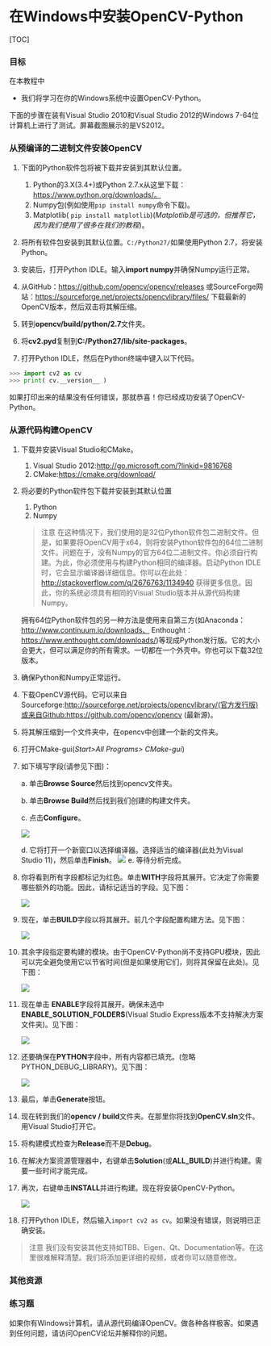 # 在Windows中安装OpenCV-Python

[TOC] 

### 目标

在本教程中

- 我们将学习在你的Windows系统中设置OpenCV-Python。

下面的步骤在装有Visual Studio 2010和Visual Studio 2012的Windows 7-64位计算机上进行了测试。屏幕截图展示的是VS2012。

### 从预编译的二进制文件安装OpenCV

1. 下面的Python软件包将被下载并安装到其默认位置。

   1. Python的3.X(3.4+)或Python 2.7.x从这里下载：https://www.python.org/downloads/。
   2. Numpy包(例如使用`pip install numpy`命令下载)。
   3. Matplotlib( `pip install matplotlib`)(*Matplotlib是可选的，但推荐它，因为我们使用了很多在我们的教程*)。

2. 将所有软件包安装到其默认位置。`C:/Python27/`如果使用Python 2.7，将安装Python。

3. 安装后，打开Python IDLE。输入**import numpy**并确保Numpy运行正常。

4. 从GitHub：https://github.com/opencv/opencv/releases 或SourceForge网站：https://sourceforge.net/projects/opencvlibrary/files/ 下载最新的OpenCV版本，然后双击将其解压缩。

5. 转到**opencv/build/python/2.7**文件夹。

6. 将**cv2.pyd**复制到**C:/Python27/lib/site-packages**。

7. 打开Python IDLE，然后在Python终端中键入以下代码。

```python
>>> import cv2 as cv
>>> print( cv.__version__ )
```

如果打印出来的结果没有任何错误，那就恭喜！你已经成功安装了OpenCV-Python。

### 从源代码构建OpenCV

1. 下载并安装Visual Studio和CMake。

   1. Visual Studio 2012:http://go.microsoft.com/?linkid=9816768
   2. CMake:https://cmake.org/download/

2. 将必要的Python软件包下载并安装到其默认位置

   1. Python
   2. Numpy

   > 注意
     在这种情况下，我们使用的是32位Python软件包二进制文件。但是，如果要将OpenCV用于x64，则将安装Python软件包的64位二进制文件。问题在于，没有Numpy的官方64位二进制文件。你必须自行构建。为此，你必须使用与构建Python相同的编译器。启动Python IDLE时，它会显示编译器详细信息。你可以在此处：http://stackoverflow.com/q/2676763/1134940 获得更多信息。因此，你的系统必须具有相同的Visual Studio版本并从源代码构建Numpy。

     拥有64位Python软件包的另一种方法是使用来自第三方(如Anaconda：http://www.continuum.io/downloads、 Enthought：https://www.enthought.com/downloads/)等现成Python发行版。它的大小会更大，但可以满足你的所有需求。一切都在一个外壳中。你也可以下载32位版本。

3. 确保Python和Numpy正常运行。

4. 下载OpenCV源代码。它可以来自Sourceforge:http://sourceforge.net/projects/opencvlibrary/(官方发行版)或来自Github:https://github.com/opencv/opencv (最新源)。

5. 将其解压缩到一个文件夹中，在opencv中创建一个新的文件夹。

6. 打开CMake-gui(*Start>All Programs> CMake-gui*)

7. 如下填写字段(请参见下图)：

   a. 单击**Browse Source**然后找到opencv文件夹。

   b. 单击**Browse Build**然后找到我们创建的构建文件夹。

   c. 点击**Configure**。

    ![ ](http://qiniu.aihubs.net/Capture1.jpg)

   d. 它将打开一个新窗口以选择编译器。选择适当的编译器(此处为Visual Studio 11)，然后单击**Finish**。
   ![ ](http://qiniu.aihubs.net/why.png)
   e. 等待分析完成。

8. 你将看到所有字段都标记为红色。单击**WITH**字段将其展开。它决定了你需要哪些额外的功能。因此，请标记适当的字段。见下图：
  
    ![ ](http://qiniu.aihubs.net/Capture3.png)

9. 现在，单击**BUILD**字段以将其展开。前几个字段配置构建方法。见下图：

    ![ ](http://qiniu.aihubs.net/Capture5.png)

10. 其余字段指定要构建的模块。由于OpenCV-Python尚不支持GPU模块，因此可以完全避免使用它以节省时间(但是如果使用它们，则将其保留在此处)。见下图：

    ![ ](http://qiniu.aihubs.net/Capture6.png)

11. 现在单击 **ENABLE**字段将其展开。确保未选中**ENABLE_SOLUTION_FOLDERS**(Visual Studio Express版本不支持解决方案文件夹)。见下图：

    ![ ](http://qiniu.aihubs.net/Capture7.png)

12. 还要确保在**PYTHON**字段中，所有内容都已填充。(忽略PYTHON_DEBUG_LIBRARY)。见下图：

    ![ ](http://qiniu.aihubs.net/Capture80.png)

13. 最后，单击**Generate**按钮。

14. 现在转到我们的**opencv / build**文件夹。在那里你将找到**OpenCV.sln**文件。用Visual Studio打开它。

15. 将构建模式检查为**Release**而不是**Debug**。

16. 在解决方案资源管理器中，右键单击**Solution**(或**ALL_BUILD**)并进行构建。需要一些时间才能完成。

17. 再次，右键单击**INSTALL**并进行构建。现在将安装OpenCV-Python。

    ![ ](http://qiniu.aihubs.net/Capture8.png)

18. 打开Python IDLE，然后输入`import cv2 as cv`。如果没有错误，则说明已正确安装。

> 注意
  我们没有安装其他支持如TBB、Eigen、Qt、Documentation等。在这里很难解释清楚。我们将添加更详细的视频，或者你可以随意修改。

### 其他资源

### 练习题

如果你有Windows计算机，请从源代码编译OpenCV。做各种各样极客。如果遇到任何问题，请访问OpenCV论坛并解释你的问题。